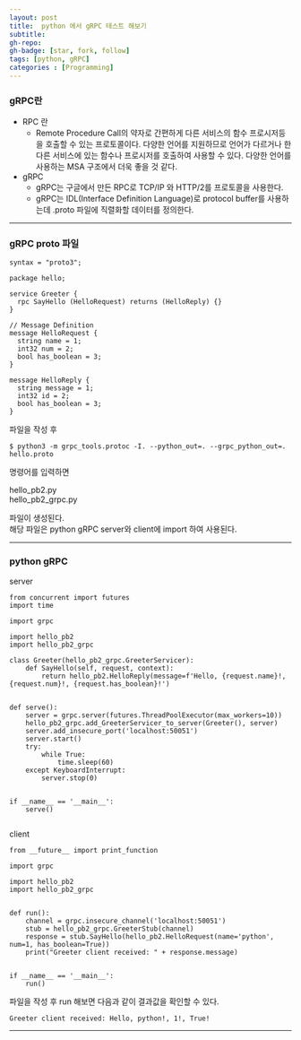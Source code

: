 ```yaml
---
layout: post
title:  python 에서 gRPC 테스트 해보기
subtitle: 
gh-repo: 
gh-badge: [star, fork, follow]
tags: [python, gRPC]
categories : [Programming]
---
```


### gRPC란
* RPC 란
    - Remote Procedure Call의 약자로 간편하게 다른 서비스의 함수 프로시저등을 호출할 수 있는 프로토콜이다.
      다양한 언어를 지원하므로 언어가 다르거나 한 다른 서비스에 있는 함수나 프로시저를 호출하여 사용할 수 있다.
      다양한 언어를 사용하는 MSA 구조에서 더욱 좋을 것 같다.
* gRPC
    - gRPC는 구글에서 만든 RPC로 TCP/IP 와 HTTP/2를 프로토콜을 사용한다.
    - gRPC는 IDL(Interface Definition Language)로 protocol buffer를 사용하는데 .proto 파일에 직렬화할 데이터를 정의한다.

---  
### gRPC proto 파일  

```
syntax = "proto3";

package hello;

service Greeter {
  rpc SayHello (HelloRequest) returns (HelloReply) {}
}

// Message Definition
message HelloRequest {
  string name = 1;
  int32 num = 2;
  bool has_boolean = 3;
}

message HelloReply {
  string message = 1;
  int32 id = 2;
  bool has_boolean = 3;
}
```

파일을 작성 후 

```
$ python3 -m grpc_tools.protoc -I. --python_out=. --grpc_python_out=. hello.proto
```
명령어를 입력하면

hello_pb2.py  
hello_pb2_grpc.py  

파일이 생성된다.  
해당 파일은 python gRPC server와 client에 import 하여 사용된다.  

---
### python gRPC   

server  
```
from concurrent import futures
import time

import grpc

import hello_pb2
import hello_pb2_grpc

class Greeter(hello_pb2_grpc.GreeterServicer):
    def SayHello(self, request, context):
        return hello_pb2.HelloReply(message=f'Hello, {request.name}!, {request.num}!, {request.has_boolean}!')


def serve():
    server = grpc.server(futures.ThreadPoolExecutor(max_workers=10))
    hello_pb2_grpc.add_GreeterServicer_to_server(Greeter(), server)
    server.add_insecure_port('localhost:50051')
    server.start()
    try:
        while True:
            time.sleep(60)
    except KeyboardInterrupt:
        server.stop(0)


if __name__ == '__main__':
    serve()
    
```   

client
```
from __future__ import print_function

import grpc

import hello_pb2
import hello_pb2_grpc


def run():
    channel = grpc.insecure_channel('localhost:50051')
    stub = hello_pb2_grpc.GreeterStub(channel)
    response = stub.SayHello(hello_pb2.HelloRequest(name='python', num=1, has_boolean=True))
    print("Greeter client received: " + response.message)


if __name__ == '__main__':
    run()
```   

파일을 작성 후 run 해보면 다음과 같이 결과값을 확인할 수 있다.  

```
Greeter client received: Hello, python!, 1!, True!
```


---